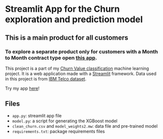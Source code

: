 # Streamlit App for the Churn exploration and prediction model
## This is a main product for all customers 
### To explore a separate product only for customers with a Month to Month contract type open [this app]( https://churn-prediction-telco-monthly.streamlit.app).

This project is a part of my [Churn Value classification](https://github.com/NuriaAk/Customers_churn_value_classification) machine learning project.
It is a web application made with a [Streamlit](https://www.streamlit.io/) framework. 
Data used in this project is from [IBM Telco dataset](https://community.ibm.com/community/user/businessanalytics/blogs/steven-macko/2019/07/11/telco-customer-churn-1113).

Try my app [here](https://churn-prediction-telco-all.streamlit.app)!

## Files

- `app.py`: streamlit app file
- `model.py`: a script for generating the XGBoost model
- `clean_churn.csv` and `model_weights2.mw`: data file and pre-trained model
- `requirements.txt`: package requirements files
